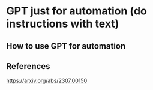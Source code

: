 # GPT just for automation (do instructions with text)

## How to use GPT for automation



## References 

https://arxiv.org/abs/2307.00150
